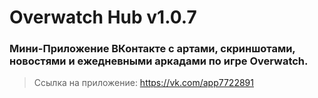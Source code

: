# Overwatch Hub v1.0.7
### Мини-Приложение ВКонтакте с артами, скриншотами, новостями и ежедневными аркадами по игре Overwatch.

> Ссылка на приложение: https://vk.com/app7722891